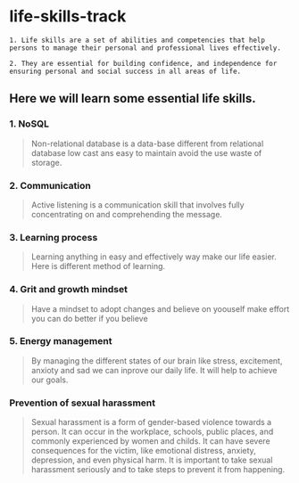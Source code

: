 # life-skills-track
~~~
1. Life skills are a set of abilities and competencies that help persons to manage their personal and professional lives effectively.

2. They are essential for building confidence, and independence for ensuring personal and social success in all areas of life.
~~~

## Here we will learn some essential life skills.

### 1. NoSQL 

> Non-relational database is a data-base different from relational database low cast ans easy to maintain avoid the use waste of storage.

### 2. Communication

>Active listening is a communication skill that involves fully concentrating on and comprehending the message. 

### 3. Learning process

>Learning anything in easy and effectively way make our life easier. Here is different method of learning.

### 4. Grit and growth mindset

> Have a mindset to adopt changes and believe on yoouself make effort you can do better if you believe

### 5. Energy management

> By managing the  different states of our brain like stress, excitement, anxioty and sad we can inprove our daily life. It will help to achieve our goals.

### Prevention of sexual harassment

>Sexual harassment is a form of gender-based violence towards a person. It can occur in the workplace, schools, public places, and commonly experienced by women and childs. It can have severe consequences for the victim, like emotional distress, anxiety, depression, and even physical harm. It is important to take sexual harassment seriously and to take steps to prevent it from happening.



